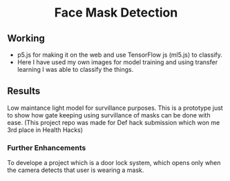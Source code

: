 <h1 align="center">Face Mask Detection</h1>


## Working
* p5.js for making it on the web and use TensorFlow js (ml5.js) to classify.
* Here I have used my own images for model training and using transfer learning I was able to classify the things.


## Results
Low maintance light model for survillance purposes. This is a prototype just to show how gate keeping using survillance of masks can be done with ease. (This project repo was made for Def hack submission which won me 3rd place in Health Hacks)

### Further Enhancements 
 To develope a project which is a door lock system, which opens only when the camera detects that user is wearing a mask.
